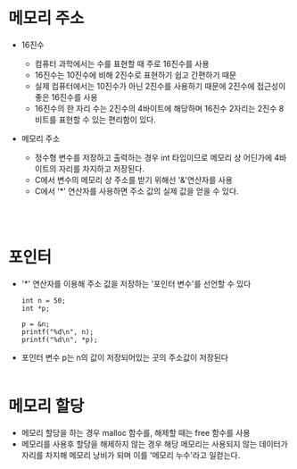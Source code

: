 메모리 주소
===
+ 16진수
	+ 컴퓨터 과학에서는 수를 표현할 때 주로 16진수를 사용
	+ 16진수는 10진수에 비해 2진수로 표현하기 쉽고 간편하기 때문
	+ 실제 컴퓨터에서는 10진수가 아닌 2진수를 사용하기 때문에 2진수에 접근성이 좋은 16진수를 사용
	+ 16진수의 한 자리 수는 2진수의 4바이트에 해당하며 16진수 2자리는 2진수 8비트를 표현할 수 있는 편리함이 있다.

+ 메모리 주소
	+ 정수형 변수를 저장하고 출력하는 경우 int 타입이므로 메모리 상 어딘가에 4바이트의 자리를 차지하고 저장된다.
	+ C에서 변수의 메모리 상 주소를 받기 위해선 '&'연산자를 사용
	+ C에서 '*' 연산자를 사용하면 주소 값의 실제 값을 얻을 수 있다.
<br>
<br>

포인터
===
+ '*' 연산자를 이용해 주소 값을 저장하는 '포인터 변수'를 선언할 수 있다
	```
	int n = 50;
	int *p;

	p = &n;
	printf("%d\n", n);
	printf("%d\n", *p);
	````
+ 포인터 변수 p는 n의 값이 저장되어있는 곳의 주소값이 저장된다
<br><br>

메모리 할당
===
+ 메모리 할당을 하는 경우 malloc 함수를, 해제할 때는 free 함수를 사용
+ 메모리를 사용후 할당을 해제하지 않는 경우 해당 메모리는 사용되지 않는 데이터가 자리를 차지해 메모리 낭비가 되며 이를 '메모리 누수'라고 일컫는다.
<br><br>